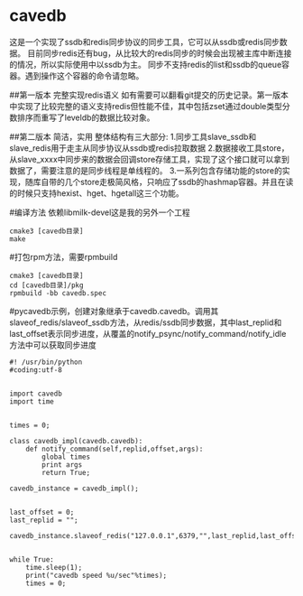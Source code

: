 # cavedb

这是一个实现了ssdb和redis同步协议的同步工具，它可以从ssdb或redis同步数据。
目前同步redis还有bug，从比较大的redis同步的时候会出现被主库中断连接的情况，所以实际使用中以ssdb为主。
同步不支持redis的list和ssdb的queue容器。遇到操作这个容器的命令请忽略。

##第一版本 完整实现redis语义
如有需要可以翻看git提交的历史记录。第一版本中实现了比较完整的语义支持redis但性能不佳，其中包括zset通过double类型分数排序而重写了leveldb的数据比较对象。


##第二版本 简洁，实用
整体结构有三大部分:
1.同步工具slave_ssdb和slave_redis用于走主从同步协议从ssdb或redis拉取数据
2.数据接收工具store，从slave_xxxx中同步来的数据会回调store存储工具，实现了这个接口就可以拿到数据了，需要注意的是同步线程是单线程的。
3.一系列包含存储功能的store的实现，随库自带的几个store走极简风格，只响应了ssdb的hashmap容器。并且在读的时候只支持hexist、hget、hgetall这三个功能。


#编译方法
依赖libmilk-devel这是我的另外一个工程

    cmake3 [cavedb目录]
    make

#打包rpm方法，需要rpmbuild

    cmake3 [cavedb目录]
    cd [cavedb目录]/pkg
    rpmbuild -bb cavedb.spec

#pycavedb示例，创建对象继承于cavedb.cavedb。调用其 slaveof_redis/slaveof_ssdb方法，从redis/ssdb同步数据，其中last_replid和last_offset表示同步进度，从覆盖的notify_psync/notify_command/notify_idle方法中可以获取同步进度

    #! /usr/bin/python
    #coding:utf-8
    
    
    import cavedb
    import time
    
    
    times = 0;
    
    class cavedb_impl(cavedb.cavedb):
    	def notify_command(self,replid,offset,args):
    		global times
    		print args
    		return True;
    
    cavedb_instance = cavedb_impl();
    
    
    last_offset = 0;
    last_replid = "";
    
    cavedb_instance.slaveof_redis("127.0.0.1",6379,"",last_replid,last_offset);
    
    
    while True:
    	time.sleep(1);
    	print("cavedb speed %u/sec"%times);
    	times = 0;
